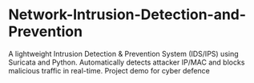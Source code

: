 # Network-Intrusion-Detection-and-Prevention
A lightweight Intrusion Detection &amp; Prevention System (IDS/IPS) using Suricata and Python. Automatically detects attacker IP/MAC and blocks malicious traffic in real-time. Project demo for cyber defence
